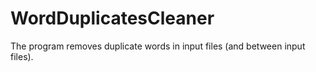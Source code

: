 # WordDuplicatesCleaner
The program removes duplicate words in input files (and between input files).
